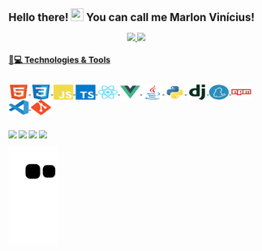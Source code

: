 ## Hello there! <img src="https://media.giphy.com/media/hvRJCLFzcasrR4ia7z/giphy.gif" width="25px" height="25px"> You can call me Marlon Vinícius!

<div align="center">
  <a href="https://github.com/MarlonVCS">
  <img height="160em"src="https://github-readme-stats.vercel.app/api?username=MarlonVCS&show_icons=true&theme=dracula&include_all_commits=true&count_private=true"/>
  <img height="160em"src="https://github-readme-stats.vercel.app/api/top-langs/?username=marlonvcs&layout=compact&langs_count=7&theme=dracula"/>
</div>
  
<h3>🚀💻 Technologies & Tools</h3> 
  <div style="display: inline_block"><br>
  <img align="center" alt="HTML"   height="30" width="40" src="https://raw.githubusercontent.com/devicons/devicon/master/icons/html5/html5-original.svg">
  <img align="center" alt="CSS"    height="30" width="40" src="https://raw.githubusercontent.com/devicons/devicon/master/icons/css3/css3-original.svg">
  <img align="center" alt="Js"     height="30" width="40" src="https://raw.githubusercontent.com/devicons/devicon/master/icons/javascript/javascript-plain.svg">
  <img align="center" alt="TS"     height="30" width="40" src="https://raw.githubusercontent.com/devicons/devicon/master/icons/typescript/typescript-original.svg">
  <img align="center" alt="React"  height="30" width="40" src="https://raw.githubusercontent.com/devicons/devicon/master/icons/react/react-original.svg">
  <img align="center" alt="Vuejs"  height="30" width="40" src="https://raw.githubusercontent.com/devicons/devicon/master/icons/vuejs/vuejs-original.svg">
  <img align="center" alt="Java"   height="30" width="40" src="https://raw.githubusercontent.com/devicons/devicon/master/icons/java/java-original.svg">  
  <img align="center" alt="Python" height="30" width="40" src="https://raw.githubusercontent.com/devicons/devicon/master/icons/python/python-original.svg">    
  <img align="center" alt="Django" height="30" width="40" src="https://raw.githubusercontent.com/devicons/devicon/master/icons/django/django-plain.svg">
  <img align="center" alt="Yarn"   height="30" width="40" src="https://raw.githubusercontent.com/devicons/devicon/master/icons/yarn/yarn-original.svg">
  <img align="center" alt="NPM"    height="30" width="40" src="https://raw.githubusercontent.com/devicons/devicon/master/icons/npm/npm-original-wordmark.svg">  
  <img align="center" alt="VSCode" height="30" width="40" src="https://raw.githubusercontent.com/devicons/devicon/master/icons/vscode/vscode-original.svg">
  <img align="center" alt="VSCode" height="30" width="40" src="https://raw.githubusercontent.com/devicons/devicon/master/icons/git/git-original.svg">   
</div>

##
 
 <div>
  <a href="https://instagram.com/marllonsouzaa_" target="_blank"><img src="https://img.shields.io/badge/-Instagram-%23E4405F?style=for-the-badge&logo=instagram&logoColor=white" target="_blank"></a>
  <a href = "mailto:marlonsouza.eu@gmail.com"><img src="https://img.shields.io/badge/-Gmail-%23333?style=for-the-badge&logo=gmail&logoColor=white" target="_blank"></a>
  <a href = "https://www.linkedin.com/in/marlonvcs" target="_blank"><img src="https://img.shields.io/badge/-LinkedIn-%230077B5?style=for-the-badge&logo=linkedin&logoColor=white" target="_blank"></a> 
  <a href = "https://wa.me/5547984508756" target="_blank"><img src= "https://img.shields.io/badge/WhatsApp-25D366?style=for-the-badge&logo=whatsapp&logoColor=white" target="_blank"></a>
   
 ![Snake animation](https://github.com/marlonvcs/marlonvcs/blob/output/github-contribution-grid-snake.svg)
 </div>
